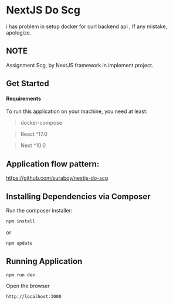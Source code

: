 NextJS Do Scg
======

i has problem in setup docker for curl backend api , If any mistake, apologize.

NOTE
----
Assignment Scg, by NextJS framework in implement project.

Get Started
-----------

#### Requirements

To run this application on your machine, you need at least:

> docker-compose

> React ^17.0

> Next ^10.0


Application flow pattern:
---------------------
https://github.com/suraboy/nextjs-do-scg


Installing Dependencies via Composer
------------------------------------
Run the composer installer:

```bash
npm install
```
or
```bash
npm update
```

Running Application
------------------------------------
```bash
npm run dev
```
Open the browser
```bash
http://localhost:3000
```
